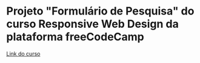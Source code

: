 # Projeto "Formulário de Pesquisa" do curso Responsive Web Design da plataforma freeCodeCamp
<a href="https://www.freecodecamp.org/learn/2022/responsive-web-design/#build-a-survey-form-project">Link do curso</a>